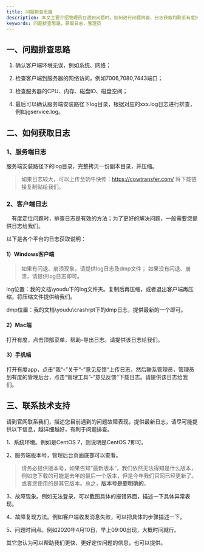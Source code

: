 ```yaml
---
title: 问题排查思路
description: 本文主要介绍管理员在遇到问题时，如何进行问题排查、日志获取和联系有度技术支持获取支持。
keywords: 问题排查思路，获取日志，管理员
---
```


## 一、问题排查思路

1. 确认客户端环境无误，例如系统、网络；

2. 检查客户端到服务器的网络访问，例如7006,7080,7443端口；

3. 检查服务器的CPU、内存、磁盘IO、磁盘空间；

4. 最后可以确认服务端安装路径下log目录，根据对应的xxx.log日志进行排查，例如jgservice.log。

   

## 二、如何获取日志

### 1、服务端日志

服务端安装路径下的log目录，完整拷贝一份副本目录，并压缩。

> 如果日志较大，可以上传至奶牛快传：https://cowtransfer.com/ 将下载链接复制贴给我们。



### 2、客户端日志

　有度定位问题时，排查日志是有效的方法；为了更好的解决问题，一般需要您提供日志给我们。

以下是各个平台的日志获取说明：

#### 1）Windows客户端

> 如果有闪退、崩溃现象，请提供log日志及dmp文件； 如果没有闪退、崩溃，请提供log日志即可。

log位置：我的文档\youdu下的log文件夹。复制后再压缩，或者退出客户端再压缩，将压缩文件提供给我们。

dmp位置：我的文档\youdu\crashrpt下的dmp日志，提供最新的一个即可。

#### 2）Mac端

打开有度，点击顶部菜单，帮助-导出日志。请提供该日志给我们。

#### 3）手机端

打开有度app，点击”我“-”关于“-”意见反馈“上传日志，然后联系管理员，管理员到有度的管理后台，点击“管理工具”-”意见反馈“下载日志。请提供该日志给我们。




## 三、联系技术支持

请到官网联系我们，描述您目前遇到的问题故障表现，提供最新日志，请尽可能提供以下信息，越详细越好，有利于问题排查。

1、系统环境。例如是CentOS 7，则说明是CentOS 7即可。

2、服务端版本号，管理后台页面底部可以查看。

> 请务必提供版本号，如果告知”最新版本“，我们依然无法得知是什么版本，例如您下载的可能是去年的最后一个版本，但是今年我们官网已经更新了。或者您使用的是其它版本。总之，**版本号是要明确的**。

3、故障现象。例如无法登录，可以截图具体的报错界面，描述一下具体异常表现。

4、故障复现方法。例如客户端收发消息失败，可以把具体的步骤描述一下。

5、问题时间点。例如2020年4月10日，早上09:00出现，大概时间就行。

其它您认为可以帮助我们更快、更好定位问题的信息，也可以提供。

